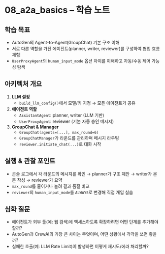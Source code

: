 # 08_a2a_basics – 학습 노트

## 학습 목표
- AutoGen의 Agent-to-Agent(GroupChat) 기본 구조 이해
- 서로 다른 역할을 가진 에이전트(planner, writer, reviewer)를 구성하여 협업 흐름 체험
- `UserProxyAgent`의 `human_input_mode` 옵션 차이를 이해하고 자동/수동 제어 가능성 탐색

## 아키텍처 개요
1. **LLM 설정**
   - `build_llm_config()`에서 모델/키 지정 → 모든 에이전트가 공유
2. **에이전트 역할**
   - `AssistantAgent`: planner, writer (LLM 기반)
   - `UserProxyAgent`: reviewer (기본 자동 승인 메시지)
3. **GroupChat & Manager**
   - `GroupChat(agents=[...], max_round=6)`
   - `GroupChatManager`가 라운드를 관리하며 메시지 라우팅
   - `reviewer.initiate_chat(...)`로 대화 시작

## 실행 & 관찰 포인트
- 콘솔 로그에서 각 라운드의 메시지를 확인 → planner가 구조 제안 → writer가 본문 작성 → reviewer가 요약
- `max_round`를 줄이거나 늘려 결과 품질 비교
- `reviewer`의 `human_input_mode`를 `ALWAYS`로 변경해 직접 개입 실습

## 심화 질문
- 에이전트가 외부 툴(예: 웹 검색)에 액세스하도록 확장하려면 어떤 단계를 추가해야 할까?
- AutoGen과 CrewAI의 가장 큰 차이는 무엇이며, 어떤 상황에서 각각을 쓰면 좋을까?
- 실패한 호출(예: LLM Rate Limit)이 발생하면 어떻게 재시도/에러 처리할까?
